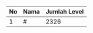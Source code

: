 | No | Nama            | Jumlah Level |
|----|-----------------|--------------|
| 1  | #    |    2326        |
